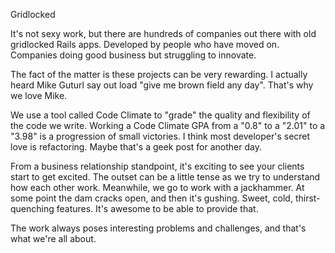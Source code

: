 Gridlocked

It's not sexy work, but there are hundreds of companies out there with old gridlocked Rails apps. Developed by people who have moved on. Companies doing good business but struggling to innovate.

The fact of the matter is these projects can be very rewarding.  I actually heard Mike Guturl say out load "give me brown field any day". That's why we love Mike. 

We use a tool called Code Climate to "grade" the quality and flexibility of the code we write. Working a Code Climate GPA from a "0.8" to a "2.01" to a "3.98" is a progression of small victories. I think most developer's secret love is refactoring. Maybe that's a geek post for another day.

From a business relationship standpoint, it's exciting to see your clients start to get excited. The outset can be a little tense as we try to understand how each other work. Meanwhile, we go to work with a jackhammer. At some point the dam cracks open, and then it's gushing. Sweet, cold, thirst-quenching features. It's awesome to be able to provide that.

The work always poses interesting problems and challenges, and that's what we're all about.
